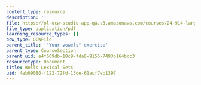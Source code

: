 ```yaml
---
content_type: resource
description: ''
file: https://ol-ocw-studio-app-qa.s3.amazonaws.com/courses/24-914-language-variation-and-change-spring-2019/4eb09080f12272fd13de61acf7eb1397_MIT24_914s19_lexicalsets.pdf
file_type: application/pdf
learning_resource_types: []
ocw_type: OCWFile
parent_title: '"Your vowels" exercise'
parent_type: CourseSection
parent_uid: e4f669db-18c9-fda6-9155-7493b164bcc3
resourcetype: Document
title: Wells Lexical Sets
uid: 4eb09080-f122-72fd-13de-61acf7eb1397
---
```

